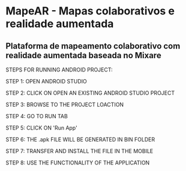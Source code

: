 # MapeAR - Mapas colaborativos e realidade aumentada

## Plataforma de mapeamento colaborativo com realidade aumentada baseada no Mixare

STEPS FOR RUNNING ANDROID PROJECT:

STEP 1: OPEN ANDROID STUDIO

STEP 2: CLICK ON OPEN AN EXISTING ANDROID STUDIO PROJECT

STEP 3: BROWSE TO THE PROJECT LOACTION

STEP 4: GO TO RUN TAB 

STEP 5: CLICK ON 'Run App'

STEP 6: THE .apk FILE WILL BE GENERATED IN BIN FOLDER

STEP 7: TRANSFER AND INSTALL THE FILE IN THE MOBILE  

STEP 8: USE THE FUNCTIONALITY OF THE APPLICATION
